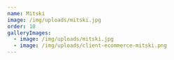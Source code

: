 ```yaml
---
name: Mitski
image: /img/uploads/mitski.jpg
order: 10
galleryImages:
  - image: /img/uploads/mitski.jpg
  - image: /img/uploads/client-ecommerce-mitski.png
---
```


